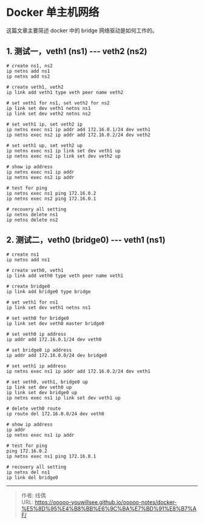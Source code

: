 # Docker 单主机网络


这篇文章主要简述 docker 中的 bridge 网络驱动是如何工作的。

## 1. 测试一，veth1 (ns1) --- veth2 (ns2)

```shell
# create ns1, ns2
ip netns add ns1
ip netns add ns2

# create veth1, veth2
ip link add veth1 type veth peer name veth2

# set veth1 for ns1, set veth2 for ns2
ip link set dev veth1 netns ns1
ip link set dev veth2 netns ns2

# set veth1 ip, set veth2 ip
ip netns exec ns1 ip addr add 172.16.0.1/24 dev veth1
ip netns exec ns2 ip addr add 172.16.0.2/24 dev veth2

# set veth1 up, set veth2 up
ip netns exec ns1 ip link set dev veth1 up
ip netns exec ns2 ip link set dev veth2 up

# show ip address
ip netns exec ns1 ip addr
ip netns exec ns2 ip addr

# test for ping 
ip netns exec ns1 ping 172.16.0.2
ip netns exec ns2 ping 172.16.0.1

# recovery all setting 
ip netns delete ns1
ip netns delete ns2
```

## 2. 测试二，veth0 (bridge0) --- veth1 (ns1)

```shell
# create ns1
ip netns add ns1

# create veth0, veth1
ip link add veth0 type veth peer name veth1

# create bridge0
ip link add bridge0 type bridge

# set veth1 for ns1
ip link set dev veth1 netns ns1

# set veth0 for bridge0
ip link set dev veth0 master bridge0

# set veth0 ip address
ip addr add 172.16.0.1/24 dev veth0

# set bridge0 ip address
ip addr add 172.16.0.0/24 dev bridge0

# set veth1 ip address
ip netns exec ns1 ip addr add 172.16.0.2/24 dev veth1

# set veth0, veth1, bridge0 up
ip link set dev veth0 up
ip link set dev bridge0 up
ip netns exec ns1 ip link set dev veth1 up

# delete veth0 route
ip route del 172.16.0.0/24 dev veth0

# show ip address
ip addr
ip netns exec ns1 ip addr

# test for ping 
ping 172.16.0.2
ip netns exec ns1 ping 172.16.0.1

# recovery all setting 
ip netns del ns1
ip link del bridge0

```


---

> 作者: 线偶  
> URL: https://ooooo-youwillsee.github.io/ooooo-notes/docker-%E5%8D%95%E4%B8%BB%E6%9C%BA%E7%BD%91%E8%B7%AF/  

